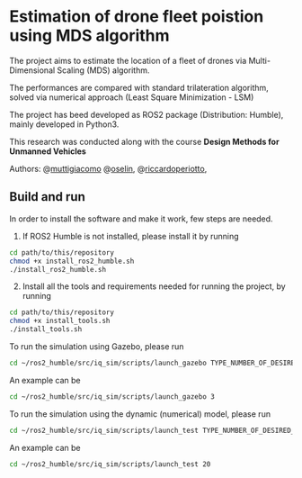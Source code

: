 # Estimation of drone fleet poistion using MDS algorithm

The project aims to estimate the location of a fleet of drones via Multi-Dimensional Scaling (MDS) algorithm.

The performances are compared with standard trilateration algorithm, solved via numerical approach (Least Square Minimization - LSM)

The project has beed developed as ROS2 package (Distribution: Humble), mainly developed in Python3.

This research was conducted along with the course **Design Methods for Unmanned Vehicles**

Authors:
@[muttigiacomo](https://github.com/muttigiacomo)
@[oselin](https://github.com/oselin),
@[riccardoperiotto](https://github.com/riccardoperiotto),


## Build and run
In order to install the software and make it work, few steps are needed.

1) If ROS2 Humble is not installed, please install it by running
~~~bash
cd path/to/this/repository
chmod +x install_ros2_humble.sh
./install_ros2_humble.sh
~~~

2) Install all the tools and requirements needed for running the project, by running
~~~bash
cd path/to/this/repository
chmod +x install_tools.sh
./install_tools.sh
~~~


To run the simulation using Gazebo, please run
~~~bash
cd ~/ros2_humble/src/iq_sim/scripts/launch_gazebo TYPE_NUMBER_OF_DESIRED_DRONES
~~~

An example can be
~~~bash
cd ~/ros2_humble/src/iq_sim/scripts/launch_gazebo 3
~~~

To run the simulation using the dynamic (numerical) model, please run
~~~bash
cd ~/ros2_humble/src/iq_sim/scripts/launch_test TYPE_NUMBER_OF_DESIRED_DRONES
~~~

An example can be
~~~bash
cd ~/ros2_humble/src/iq_sim/scripts/launch_test 20
~~~